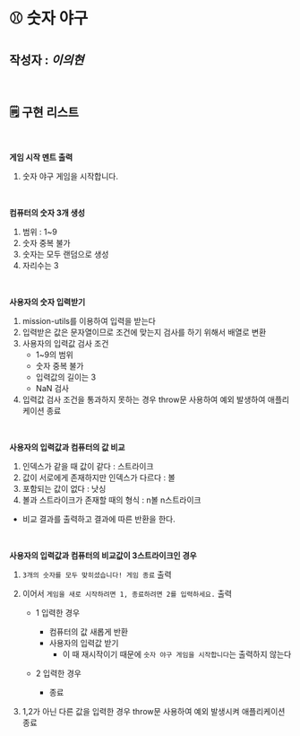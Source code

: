 # ⚾️ 숫자 야구

## 작성자 : _이의현_

<br>
   
## 🗒 구현 리스트

<br>

**게임 시작 멘트 출력**

1.  숫자 야구 게임을 시작합니다.

<br>

**컴퓨터의 숫자 3개 생성**

1. 범위 : 1~9
2. 숫자 중복 불가
3. 숫자는 모두 랜덤으로 생성
4. 자리수는 3

<br>

**사용자의 숫자 입력받기**

1. mission-utils를 이용하여 입력을 받는다
2. 입력받은 값은 문자열이므로 조건에 맞는지 검사를 하기 위해서 배열로 변환
3. 사용자의 입력값 검사 조건
   - 1~9의 범위
   - 숫자 중복 불가
   - 입력값의 길이는 3
   - NaN 검사
4. 입력값 검사 조건을 통과하지 못하는 경우 throw문 사용하여 예외 발생하여 애플리케이션 종료

<br>

**사용자의 입력값과 컴퓨터의 값 비교**

1. 인덱스가 같을 때 값이 같다 : 스트라이크
2. 값이 서로에게 존재하지만 인덱스가 다르다 : 볼
3. 포함되는 값이 없다 : 낫싱
4. 볼과 스트라이크가 존재할 때의 형식 : n볼 n스트라이크

- 비교 결과를 출력하고 결과에 따른 반환을 한다.

<br>

**사용자의 입력값과 컴퓨터의 비교값이 3스트라이크인 경우**

1. `3개의 숫자를 모두 맞히셨습니다! 게임 종료` 출력
2. 이어서 `게임을 새로 시작하려면 1, 종료하려면 2를 입력하세요.` 출력

   - 1 입력한 경우

     - 컴퓨터의 값 새롭게 반환
     - 사용자의 입력값 받기
       - 이 때 재시작이기 때문에 `숫자 야구 게임을 시작합니다`는 출력하지 않는다

   - 2 입력한 경우
     - 종료

3. 1,2가 아닌 다른 값을 입력한 경우 throw문 사용하여 예외 발생시켜 애플리케이션 종료

<br>

